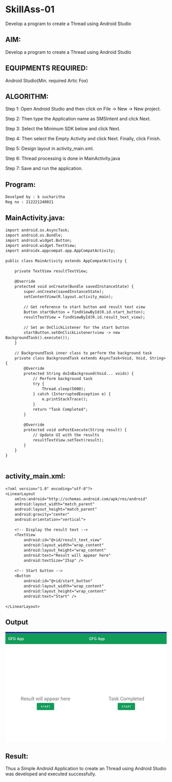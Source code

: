 # SkillAss-01
Develop a program to create a Thread using Android Studio
## AIM:

Develop a program to create a Thread using Android Studio

## EQUIPMENTS REQUIRED:
Android Studio(Min. required Artic Fox)

## ALGORITHM:
Step 1: Open Android Studio and then click on File -> New -> New project.

Step 2: Then type the Application name as SMSIntent and click Next.

Step 3: Select the Minimum SDK below and click Next.

Step 4: Then select the Empty Activity and click Next. Finally, click Finish.

Step 5: Design layout in activity_main.xml.

Step 6: Thread processing is done in MainActivity.java

Step 7: Save and run the application.


## Program:
```
Develped by : k sucharitha
Reg no : 212221240021
```


## MainActivity.java:
```
import android.os.AsyncTask;
import android.os.Bundle;
import android.widget.Button;
import android.widget.TextView;
import androidx.appcompat.app.AppCompatActivity;

public class MainActivity extends AppCompatActivity {

	private TextView resultTextView;

	@Override
	protected void onCreate(Bundle savedInstanceState) {
		super.onCreate(savedInstanceState);
		setContentView(R.layout.activity_main);

		// Get reference to start button and result text view
		Button startButton = findViewById(R.id.start_button);
		resultTextView = findViewById(R.id.result_text_view);
		
		// Set an OnClickListener for the start button
		startButton.setOnClickListener(view -> new BackgroundTask().execute());
	}

	// BackgroundTask inner class to perform the background task
	private class BackgroundTask extends AsyncTask<Void, Void, String> {
		@Override
		protected String doInBackground(Void... voids) {
			// Perform background task
			try {
				Thread.sleep(5000);
			} catch (InterruptedException e) {
				e.printStackTrace();
			}
			return "Task Completed";
		}

		@Override
		protected void onPostExecute(String result) {
			// Update UI with the results
			resultTextView.setText(result);
		}
	}
}


```

## activity_main.xml:
```
<?xml version="1.0" encoding="utf-8"?>
<LinearLayout
	xmlns:android="http://schemas.android.com/apk/res/android"
	android:layout_width="match_parent"
	android:layout_height="match_parent"
	android:gravity="center"
	android:orientation="vertical">

	<!-- Display the result text -->
	<TextView
		android:id="@+id/result_text_view"
		android:layout_width="wrap_content"
		android:layout_height="wrap_content"
		android:text="Result will appear here"
		android:textSize="25sp" />

	<!-- Start button -->
	<Button
		android:id="@+id/start_button"
		android:layout_width="wrap_content"
		android:layout_height="wrap_content"
		android:text="Start" />
	
</LinearLayout>
```

## Output
![output](https://github.com/Sucharithachowdary/SkillAss-01/blob/main/SA%20.png)



## Result:
Thus a Simple Android Application to create an Thread using Android Studio was developed and executed successfully.

